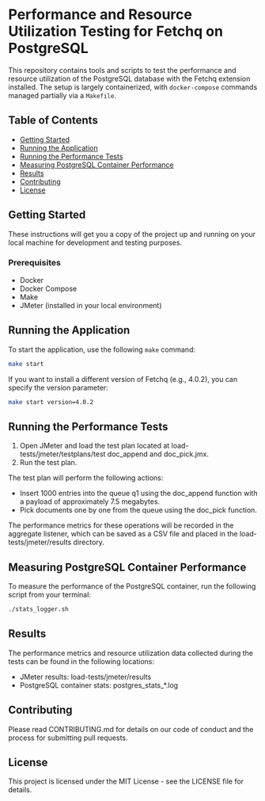 # Performance and Resource Utilization Testing for Fetchq on PostgreSQL

This repository contains tools and scripts to test the performance and resource utilization of the PostgreSQL database with the Fetchq extension installed. The setup is largely containerized, with `docker-compose` commands managed partially via a `Makefile`.

## Table of Contents

- [Getting Started](#getting-started)
- [Running the Application](#running-the-application)
- [Running the Performance Tests](#running-the-performance-tests)
- [Measuring PostgreSQL Container Performance](#measuring-postgresql-container-performance)
- [Results](#results)
- [Contributing](#contributing)
- [License](#license)

## Getting Started

These instructions will get you a copy of the project up and running on your local machine for development and testing purposes.

### Prerequisites

- Docker
- Docker Compose
- Make
- JMeter (installed in your local environment)

## Running the Application

To start the application, use the following `make` command:

```sh
make start
```

If you want to install a different version of Fetchq (e.g., 4.0.2), you can specify the version parameter:

```sh
make start version=4.0.2
```

## Running the Performance Tests

1. Open JMeter and load the test plan located at load-tests/jmeter/testplans/test doc_append and doc_pick.jmx.
1. Run the test plan.

The test plan will perform the following actions:

- Insert 1000 entries into the queue q1 using the doc_append function with a payload of approximately 7.5 megabytes.
- Pick documents one by one from the queue using the doc_pick function.


The performance metrics for these operations will be recorded in the aggregate listener, which can be saved as a CSV file and placed in the load-tests/jmeter/results directory.

## Measuring PostgreSQL Container Performance

To measure the performance of the PostgreSQL container, run the following script from your terminal:

```sh
./stats_logger.sh
```

## Results

The performance metrics and resource utilization data collected during the tests can be found in the following locations:

- JMeter results: load-tests/jmeter/results
- PostgreSQL container stats: postgres_stats_*.log

## Contributing

Please read CONTRIBUTING.md for details on our code of conduct and the process for submitting pull requests.

## License

This project is licensed under the MIT License - see the LICENSE file for details.
